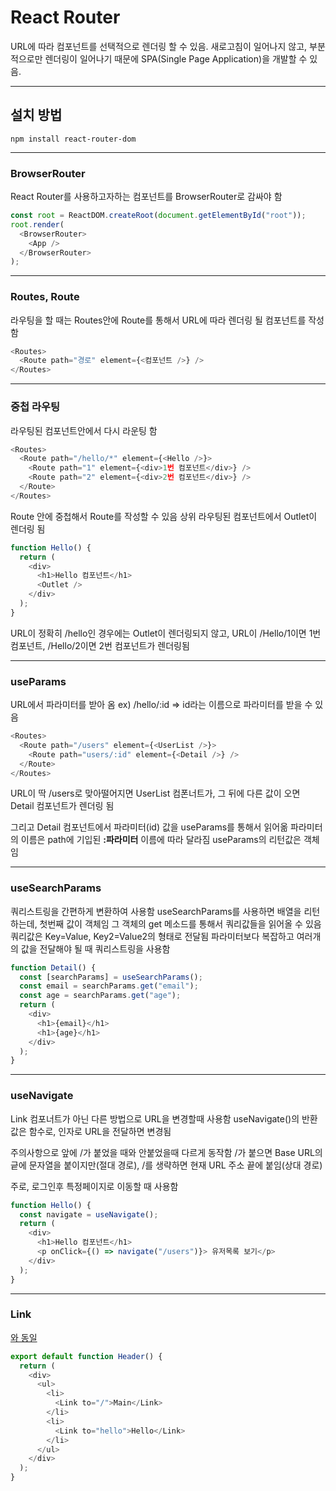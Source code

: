 # React Router

URL에 따라 컴포넌트를 선택적으로 렌더링 할 수 있음.
새로고침이 일어나지 않고, 부분적으로만 렌더링이 일어나기 때문에 SPA(Single Page Application)을 개발할 수 있음.

---

## 설치 방법

    npm install react-router-dom

---

### BrowserRouter

React Router를 사용하고자하는 컴포넌트를 BrowserRouter로 감싸야 함

```javascript
const root = ReactDOM.createRoot(document.getElementById("root"));
root.render(
  <BrowserRouter>
    <App />
  </BrowserRouter>
);
```

---

### Routes, Route

라우팅을 할 때는 Routes안에 Route를 통해서 URL에 따라 렌더링 될 컴포넌트를 작성함

```javascript
<Routes>
  <Route path="경로" element={<컴포넌트 />} />
</Routes>
```

---

### 중첩 라우팅

라우팅된 컴포넌트안에서 다시 라운팅 함

```javascript
<Routes>
  <Route path="/hello/*" element={<Hello />}>
    <Route path="1" element={<div>1번 컴포넌트</div>} />
    <Route path="2" element={<div>2번 컴포넌트</div>} />
  </Route>
</Routes>
```

Route 안에 중첩해서 Route를 작성할 수 있음
상위 라우팅된 컴포넌트에서 Outlet이 렌더링 됨

```javascript
function Hello() {
  return (
    <div>
      <h1>Hello 컴포넌트</h1>
      <Outlet />
    </div>
  );
}
```

URL이 정확히 /hello인 경우에는 Outlet이 렌더링되지 않고, URL이 /Hello/1이면 1번 컴포넌트, /Hello/2이면 2번 컴포넌트가 렌더링됨

---

### useParams

URL에서 파라미터를 받아 옴
ex) /hello/:id => id라는 이름으로 파라미터를 받을 수 있음

```javascript
<Routes>
  <Route path="/users" element={<UserList />}>
    <Route path="users/:id" element={<Detail />} />
  </Route>
</Routes>
```

URL이 딱 /users로 맞아떨어지면 UserList 컴폰너트가, 그 뒤에 다른 값이 오면 Detail 컴포넌트가 렌더링 됨

그리고 Detail 컴포넌트에서 파라미터(id) 값을 useParams를 통해서 읽어옮
파라미터의 이름은 path에 기입된 **:파라미터** 이름에 따라 달라짐
useParams의 리턴값은 객체임

---

### useSearchParams

쿼리스트링을 간편하게 변환하여 사용함
useSearchParams를 사용하면 배열을 리턴하는데, 첫번째 값이 객체임
그 객체의 get 메소드를 통해서 쿼리값들을 읽어올 수 있음
쿼리값은 Key=Value, Key2=Value2의 형태로 전달됨
파라미터보다 복잡하고 여러개의 값을 전달해야 될 때 쿼리스트링을 사용함

```javascript
function Detail() {
  const [searchParams] = useSearchParams();
  const email = searchParams.get("email");
  const age = searchParams.get("age");
  return (
    <div>
      <h1>{email}</h1>
      <h1>{age}</h1>
    </div>
  );
}
```

---

### useNavigate

Link 컴포너트가 아닌 다른 방법으로 URL을 변경할때 사용함
useNavigate()의 반환값은 함수로, 인자로 URL을 전달하면 변경됨

주의사항으로 앞에 /가 붙었을 때와 안붙었을때 다르게 동작함
/가 붙으면 Base URL의 긑에 문자열을 붙이지만(절대 경로), /를 생략하면 현재 URL 주소 끝에 붙임(상대 경로)

주로, 로그인후 특정페이지로 이동할 때 사용함

```javascript
function Hello() {
  const navigate = useNavigate();
  return (
    <div>
      <h1>Hello 컴포넌트</h1>
      <p onClick={() => navigate("/users")}> 유저목록 보기</p>
    </div>
  );
}
```

---

### Link

<a href="">와 동일

```javascript
export default function Header() {
  return (
    <div>
      <ul>
        <li>
          <Link to="/">Main</Link>
        </li>
        <li>
          <Link to="hello">Hello</Link>
        </li>
      </ul>
    </div>
  );
}
```
